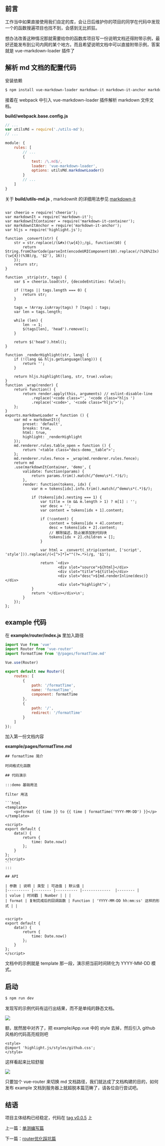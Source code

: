 ## 前言

工作当中如果直接使用我们自定的库，会让日后维护你的项目的同学在代码中发现一个的函数搜遍项目也找不到，会感到无比抓狂。

想办法改善这种情况那就需要给你的函数库项目写一份说明文档还得附带示例，最好还能发布到公司内网的某个地方。而且希望说明文档中可以直接附带示例，答案就是 vue-markdown-loader 插件了

## 解析 md 文档的配置代码

安装依赖

```bash
$ npm install vue-markdown-loader markdown-it markdown-it-anchor markdown-it-container cheerio  highlight.js --save-dev
```

接着在 webpack 中引入 vue-markdown-loader 插件解析 markdown 文件文档。

__build/webpack.base.config.js__

```javascript
// ...
var utilsMd = require('./utils-md');
// ...

module: {
    rules: [
        // ...
        {
            test: /\.md$/,
            loader: 'vue-markdown-loader',
            options: utilsMd.markdownLoader()
        }
        // ...
    ]
}
```

关于 __build/utils-md.js__ , markdownIt 的详细用法参见 [markdown-it](https://github.com/markdown-it/markdown-it)

```

var cheerio = require('cheerio');
var markdownIt = require('markdown-it');
var markdownItContainer = require('markdown-it-container');
var markdownItAnchor = require('markdown-it-anchor');
var hljs = require('highlight.js');

function _convert(str) {
    str = str.replace(/(&#x)(\w{4});/gi, function($0) {
        return String.fromCharCode(parseInt(encodeURIComponent($0).replace(/(%26%23x)(\w{4})(%3B)/g, '$2'), 16));
    });
    return str;
}

function _strip(str, tags) {
    var $ = cheerio.load(str, {decodeEntities: false});

    if (!tags || tags.length === 0) {
        return str;
    }

    tags = !Array.isArray(tags) ? [tags] : tags;
    var len = tags.length;

    while (len) {
        len -= 1;
        $(tags[len], 'head').remove();
    }

    return $('head').html();
}

function _renderHighlight(str, lang) {
    if (!(lang && hljs.getLanguage(lang))) {
        return '';
    }

    return hljs.highlight(lang, str, true).value;
}
function _wrap(render) {
    return function() {
        return render.apply(this, arguments) // eslint-disable-line
            .replace('<code class="', '<code class="hljs ')
            .replace('<code>', '<code class="hljs">');
    };
}
exports.markdownLoader = function () {
    var md = markdownIt({
        preset: 'default',
        breaks: true,
        html: true,
        highlight: _renderHighlight
    });
    md.renderer.rules.table_open = function () {
        return '<table class="docs-demo__table">';
    };
    md.renderer.rules.fence = _wrap(md.renderer.rules.fence);
    return md
    .use(markdownItContainer, 'demo', {
        validate: function(params) {
            return params.trim().match(/^demo\s*(.*)$/);
        },
        render: function(tokens, idx) {
            var m = tokens[idx].info.trim().match(/^demo\s*(.*)$/);

            if (tokens[idx].nesting === 1) {
                var title = (m && m.length > 1) ? m[1] : '';
                var desc = '';
                var content = tokens[idx + 1].content;

                if (!content) {
                    content = tokens[idx + 4].content;
                    desc = tokens[idx + 2].content;
                    // 移除描述，防止被添加到代码块
                    tokens[idx + 2].children = [];
                }

                var html = _convert(_strip(content, ['script', 'style'])).replace(/(<[^>]*)=""(?=.*>)/g, '$1');

                return `<div>
                        <div slot="source">${html}</div>
                        <div slot="title">${title}</div>
                        <div slot="desc">${md.renderInline(desc)}</div>
                        <div slot="highlight">`;
            }
            return '</div></div>\n';
        }
    });
};
```

## example 代码

在 __example/router/index.js__ 里加入路径

```javascript
import Vue from 'vue'
import Router from 'vue-router'
import formatTime from '@/pages/formatTime.md'

Vue.use(Router)

export default new Router({
    routes: [
        {
            path: '/formatTime',
            name: 'formatTime',
            component: formatTime
        },
        {
            path: '/',
            redirect: '/formatTime'
        }
    ]
});

```

加入第一份文档内容

__example/pages/formatTime.md__

    ## formatTime 简介

    时间格式化函数

    ## 代码演示

    :::demo 基础用法

    filter 用法

    ```html
    <template>
        <p>format {{ time }} to {{ time | formatTime('YYYY-MM-DD') }}</p>
    </template>

    <script>
    export default {
        data() {
            return {
                time: Date.now()
            };
        }
    };
    </script>
    ```
    :::

    ## API

    | 参数 | 说明 | 类型 | 可选值 | 默认值 |
    |---------- |-------- |---------- |-------------  |-------- |
    | value | 时间戳 | Number | | |
    | format | 复制完成后的回调函数 | Function | 'YYYY-MM-DD hh:mm:ss' 这样的形式 | |


    <script>
    export default {
        data() {
            return {
                time: Date.now()
            };
        }
    };
    </script>


文档中的示例就是 template 那一段，演示把当前时间转化为 YYYY-MM-DD 模式。

## 启动

```bash
$ npm run dev
```

发现写的示例代码有运行出结果，而不是单纯的静态文档。

![](http://7xn4mw.com1.z0.glb.clouddn.com/17-11-19/91977823.jpg)

额，居然居中对齐了，把 example/App.vue 中的 style 去掉，然后引入 github 风格的代码高亮规则吧

```
<style>
@import 'highlight.js/styles/github.css';
</style>
```

这样看起来比较舒服

![](http://7xn4mw.com1.z0.glb.clouddn.com/17-11-19/92540351.jpg)

只要加个 vue-router 来切换 md 文档路径，我们就达成了文档构建的目的，如何发布 example 文档到服务器上就超脱本篇范畴了，请各位自行尝试吧。

## 结语

项目主体结构已经稳定，代码在 [tag v0.0.5](https://github.com/everlose/tt-utils/jqfree/tree/v0.0.5) 上

上一篇：[单测编写篇](https://github.com/everlose/tt-utils/blob/master/docs/%E5%8D%95%E6%B5%8B%E7%BC%96%E5%86%99%E7%AF%87.md)

下一篇：[router优化踩坑篇](https://github.com/everlose/tt-utils/blob/master/docs/router%E4%BC%98%E5%8C%96%E8%B8%A9%E5%9D%91%E7%AF%87.md)
